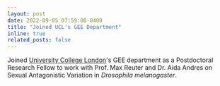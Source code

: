 ```yaml
---
layout: post
date: 2022-09-05 07:59:00-0400
title: "Joined UCL's GEE Department"
inline: true
related_posts: false
---
```


Joined [University College London](https://www.ucl.ac.uk/biosciences/gee)'s GEE department as a Postdoctoral Research Fellow to work with Prof. Max Reuter and Dr. Aida Andres on Sexual Antagonistic Variation in _Drosophila melanogaster_.
